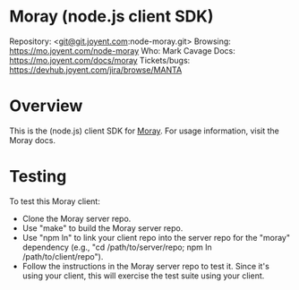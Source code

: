 # Moray (node.js client SDK)

Repository: <git@git.joyent.com:node-moray.git>
Browsing: <https://mo.joyent.com/node-moray>
Who: Mark Cavage
Docs: <https://mo.joyent.com/docs/moray>
Tickets/bugs: <https://devhub.joyent.com/jira/browse/MANTA>


# Overview

This is the (node.js) client SDK for [Moray](https://mo.joyent.com/docs/moray).
For usage information, visit the Moray docs.


# Testing

To test this Moray client:

- Clone the Moray server repo.
- Use "make" to build the Moray server repo.
- Use "npm ln" to link your client repo into the server repo for the "moray"
  dependency (e.g., "cd /path/to/server/repo; npm ln /path/to/client/repo").
- Follow the instructions in the Moray server repo to test it.  Since it's using
  your client, this will exercise the test suite using your client.
